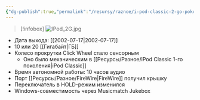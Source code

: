 ```yaml
---
{"dg-publish":true,"permalink":"/resursy/raznoe/i-pod-classic-2-go-pokoleniya/"}
---
```


> [!infobox]
> ![IPod_2G.jpg](/img/user/%D0%90%D1%80%D1%85%D0%B8%D0%B2/%D0%9A%D1%8D%D1%88/IPod_2G.jpg)
- Дата выхода: [[2002-07-17\|2002-07-17]]  
- 10 или 20 [[Гигабайт\|ГБ]]
- Колесо прокрутки Click Wheel стало сенсорным
	- Оно было механическим в [[Ресурсы/Разное/iPod Classic 1-го поколения\|iPod Classic]]
- Время автономной работы: 10 часов аудио
- Порт [[Ресурсы/Разное/FireWire\|FireWire]] получил крышку 
- Переключатель в HOLD-режим изменился 
- Windows-совместимость через Musicmatch Jukebox